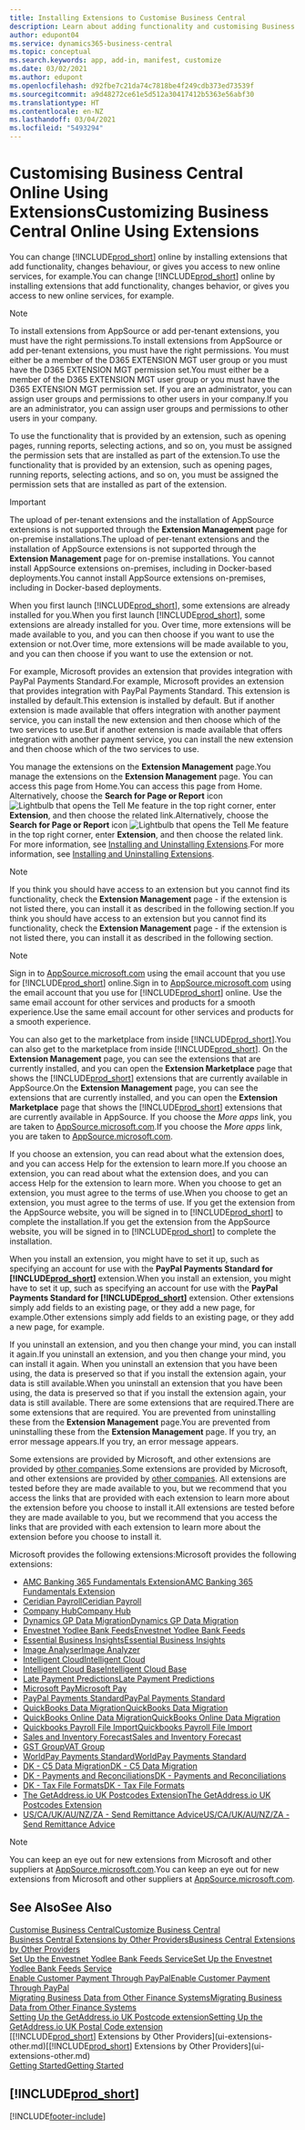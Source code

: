 ```yaml
---
title: Installing Extensions to Customise Business Central
description: Learn about adding functionality and customising Business Central by installing extensions.
author: edupont04
ms.service: dynamics365-business-central
ms.topic: conceptual
ms.search.keywords: app, add-in, manifest, customize
ms.date: 03/02/2021
ms.author: edupont
ms.openlocfilehash: d92fbe7c21da74c7818be4f249cdb373ed73539f
ms.sourcegitcommit: a9d48272ce61e5d512a30417412b5363e56abf30
ms.translationtype: HT
ms.contentlocale: en-NZ
ms.lasthandoff: 03/04/2021
ms.locfileid: "5493294"
---
```

# <a name="customizing-business-central-online-using-extensions"></a><span data-ttu-id="ccf49-103">Customising Business Central Online Using Extensions</span><span class="sxs-lookup"><span data-stu-id="ccf49-103">Customizing Business Central Online Using Extensions</span></span>

<span data-ttu-id="ccf49-104">You can change [!INCLUDE[prod_short](includes/prod_short.md)] online by installing extensions that add functionality, changes behaviour, or gives you access to new online services, for example.</span><span class="sxs-lookup"><span data-stu-id="ccf49-104">You can change [!INCLUDE[prod_short](includes/prod_short.md)] online by installing extensions that add functionality, changes behavior, or gives you access to new online services, for example.</span></span>

> [!NOTE]
> <span data-ttu-id="ccf49-105">To install extensions from AppSource or add per-tenant extensions, you must have the right permissions.</span><span class="sxs-lookup"><span data-stu-id="ccf49-105">To install extensions from AppSource or add per-tenant extensions, you must have the right permissions.</span></span> <span data-ttu-id="ccf49-106">You must either be a member of the D365 EXTENSION MGT user group or you must have the D365 EXTENSION MGT permission set.</span><span class="sxs-lookup"><span data-stu-id="ccf49-106">You must either be a member of the D365 EXTENSION MGT user group or you must have the D365 EXTENSION MGT permission set.</span></span> <span data-ttu-id="ccf49-107">If you are an administrator, you can assign user groups and permissions to other users in your company.</span><span class="sxs-lookup"><span data-stu-id="ccf49-107">If you are an administrator, you can assign user groups and permissions to other users in your company.</span></span>

<span data-ttu-id="ccf49-108">To use the functionality that is provided by an extension, such as opening pages, running reports, selecting actions, and so on, you must be assigned the permission sets that are installed as part of the extension.</span><span class="sxs-lookup"><span data-stu-id="ccf49-108">To use the functionality that is provided by an extension, such as opening pages, running reports, selecting actions, and so on, you must be assigned the permission sets that are installed as part of the extension.</span></span>

> [!IMPORTANT]  
> <span data-ttu-id="ccf49-109">The upload of per-tenant extensions and the installation of AppSource extensions is not supported through the **Extension Management** page for on-premise installations.</span><span class="sxs-lookup"><span data-stu-id="ccf49-109">The upload of per-tenant extensions and the installation of AppSource extensions is not supported through the **Extension Management** page for on-premise installations.</span></span> <span data-ttu-id="ccf49-110">You cannot install AppSource extensions on-premises, including in Docker-based deployments.</span><span class="sxs-lookup"><span data-stu-id="ccf49-110">You cannot install AppSource extensions on-premises, including in Docker-based deployments.</span></span>

<span data-ttu-id="ccf49-111">When you first launch [!INCLUDE[prod_short](includes/prod_short.md)], some extensions are already installed for you.</span><span class="sxs-lookup"><span data-stu-id="ccf49-111">When you first launch [!INCLUDE[prod_short](includes/prod_short.md)], some extensions are already installed for you.</span></span> <span data-ttu-id="ccf49-112">Over time, more extensions will be made available to you, and you can then choose if you want to use the extension or not.</span><span class="sxs-lookup"><span data-stu-id="ccf49-112">Over time, more extensions will be made available to you, and you can then choose if you want to use the extension or not.</span></span>

<span data-ttu-id="ccf49-113">For example, Microsoft provides an extension that provides integration with PayPal Payments Standard.</span><span class="sxs-lookup"><span data-stu-id="ccf49-113">For example, Microsoft provides an extension that provides integration with PayPal Payments Standard.</span></span> <span data-ttu-id="ccf49-114">This extension is installed by default.</span><span class="sxs-lookup"><span data-stu-id="ccf49-114">This extension is installed by default.</span></span>
<span data-ttu-id="ccf49-115">But if another extension is made available that offers integration with another payment service, you can install the new extension and then choose which of the two services to use.</span><span class="sxs-lookup"><span data-stu-id="ccf49-115">But if another extension is made available that offers integration with another payment service, you can install the new extension and then choose which of the two services to use.</span></span>  

<span data-ttu-id="ccf49-116">You manage the extensions on the **Extension Management** page.</span><span class="sxs-lookup"><span data-stu-id="ccf49-116">You manage the extensions on the **Extension Management** page.</span></span> <span data-ttu-id="ccf49-117">You can access this page from Home.</span><span class="sxs-lookup"><span data-stu-id="ccf49-117">You can access this page from Home.</span></span> <span data-ttu-id="ccf49-118">Alternatively, choose the **Search for Page or Report** icon ![Lightbulb that opens the Tell Me feature](media/ui-search/search_small.png "Tell me what you want to do") in the top right corner, enter **Extension**, and then choose the related link.</span><span class="sxs-lookup"><span data-stu-id="ccf49-118">Alternatively, choose the **Search for Page or Report** icon ![Lightbulb that opens the Tell Me feature](media/ui-search/search_small.png "Tell me what you want to do") in the top right corner, enter **Extension**, and then choose the related link.</span></span> <span data-ttu-id="ccf49-119">For more information, see [Installing and Uninstalling Extensions](ui-extensions-install-uninstall.md).</span><span class="sxs-lookup"><span data-stu-id="ccf49-119">For more information, see [Installing and Uninstalling Extensions](ui-extensions-install-uninstall.md).</span></span>

> [!NOTE]  
> <span data-ttu-id="ccf49-120">If you think you should have access to an extension but you cannot find its functionality, check the **Extension Management** page - if the extension is not listed there, you can install it as described in the following section.</span><span class="sxs-lookup"><span data-stu-id="ccf49-120">If you think you should have access to an extension but you cannot find its functionality, check the **Extension Management** page - if the extension is not listed there, you can install it as described in the following section.</span></span>  

> [!NOTE]  
> <span data-ttu-id="ccf49-121">Sign in to [AppSource.microsoft.com](https://appsource.microsoft.com/) using the email account that you use for [!INCLUDE[prod_short](includes/prod_short.md)] online.</span><span class="sxs-lookup"><span data-stu-id="ccf49-121">Sign in to [AppSource.microsoft.com](https://appsource.microsoft.com/) using the email account that you use for [!INCLUDE[prod_short](includes/prod_short.md)] online.</span></span> <span data-ttu-id="ccf49-122">Use the same email account for other services and products for a smooth experience.</span><span class="sxs-lookup"><span data-stu-id="ccf49-122">Use the same email account for other services and products for a smooth experience.</span></span>  

<span data-ttu-id="ccf49-123">You can also get to the marketplace from inside [!INCLUDE[prod_short](includes/prod_short.md)].</span><span class="sxs-lookup"><span data-stu-id="ccf49-123">You can also get to the marketplace from inside [!INCLUDE[prod_short](includes/prod_short.md)].</span></span> <span data-ttu-id="ccf49-124">On the **Extension Management** page, you can see the extensions that are currently installed, and you can open the **Extension Marketplace** page that shows the [!INCLUDE[prod_short](includes/prod_short.md)] extensions that are currently available in AppSource.</span><span class="sxs-lookup"><span data-stu-id="ccf49-124">On the **Extension Management** page, you can see the extensions that are currently installed, and you can open the **Extension Marketplace** page that shows the [!INCLUDE[prod_short](includes/prod_short.md)] extensions that are currently available in AppSource.</span></span> <span data-ttu-id="ccf49-125">If you choose the *More apps* link, you are taken to [AppSource.microsoft.com](https://appsource.microsoft.com/marketplace/apps?product=dynamics-365%3Bdynamics-365-business-central&page=1).</span><span class="sxs-lookup"><span data-stu-id="ccf49-125">If you choose the *More apps* link, you are taken to [AppSource.microsoft.com](https://appsource.microsoft.com/marketplace/apps?product=dynamics-365%3Bdynamics-365-business-central&page=1).</span></span>  

<span data-ttu-id="ccf49-126">If you choose an extension, you can read about what the extension does, and you can access Help for the extension to learn more.</span><span class="sxs-lookup"><span data-stu-id="ccf49-126">If you choose an extension, you can read about what the extension does, and you can access Help for the extension to learn more.</span></span> <span data-ttu-id="ccf49-127">When you choose to get an extension, you must agree to the terms of use.</span><span class="sxs-lookup"><span data-stu-id="ccf49-127">When you choose to get an extension, you must agree to the terms of use.</span></span> <span data-ttu-id="ccf49-128">If you get the extension from the AppSource website, you will be signed in to [!INCLUDE[prod_short](includes/prod_short.md)] to complete the installation.</span><span class="sxs-lookup"><span data-stu-id="ccf49-128">If you get the extension from the AppSource website, you will be signed in to [!INCLUDE[prod_short](includes/prod_short.md)] to complete the installation.</span></span>  

<span data-ttu-id="ccf49-129">When you install an extension, you might have to set it up, such as specifying an account for use with the **PayPal Payments Standard for [!INCLUDE[prod_short](includes/prod_short.md)]** extension.</span><span class="sxs-lookup"><span data-stu-id="ccf49-129">When you install an extension, you might have to set it up, such as specifying an account for use with the **PayPal Payments Standard for [!INCLUDE[prod_short](includes/prod_short.md)]** extension.</span></span>
<span data-ttu-id="ccf49-130">Other extensions simply add fields to an existing page, or they add a new page, for example.</span><span class="sxs-lookup"><span data-stu-id="ccf49-130">Other extensions simply add fields to an existing page, or they add a new page, for example.</span></span>   

<span data-ttu-id="ccf49-131">If you uninstall an extension, and you then change your mind, you can install it again.</span><span class="sxs-lookup"><span data-stu-id="ccf49-131">If you uninstall an extension, and you then change your mind, you can install it again.</span></span> <span data-ttu-id="ccf49-132">When you uninstall an extension that you have been using, the data is preserved so that if you install the extension again, your data is still available.</span><span class="sxs-lookup"><span data-stu-id="ccf49-132">When you uninstall an extension that you have been using, the data is preserved so that if you install the extension again, your data is still available.</span></span> <span data-ttu-id="ccf49-133">There are some extensions that are required.</span><span class="sxs-lookup"><span data-stu-id="ccf49-133">There are some extensions that are required.</span></span> <span data-ttu-id="ccf49-134">You are prevented from uninstalling these from the **Extension Management** page.</span><span class="sxs-lookup"><span data-stu-id="ccf49-134">You are prevented from uninstalling these from the **Extension Management** page.</span></span> <span data-ttu-id="ccf49-135">If you try, an error message appears.</span><span class="sxs-lookup"><span data-stu-id="ccf49-135">If you try, an error message appears.</span></span>  

<span data-ttu-id="ccf49-136">Some extensions are provided by Microsoft, and other extensions are provided by [other companies](ui-extensions-other.md).</span><span class="sxs-lookup"><span data-stu-id="ccf49-136">Some extensions are provided by Microsoft, and other extensions are provided by [other companies](ui-extensions-other.md).</span></span> <span data-ttu-id="ccf49-137">All extensions are tested before they are made available to you, but we recommend that you access the links that are provided with each extension to learn more about the extension before you choose to install it.</span><span class="sxs-lookup"><span data-stu-id="ccf49-137">All extensions are tested before they are made available to you, but we recommend that you access the links that are provided with each extension to learn more about the extension before you choose to install it.</span></span>  

<span data-ttu-id="ccf49-138">Microsoft provides the following extensions:</span><span class="sxs-lookup"><span data-stu-id="ccf49-138">Microsoft provides the following extensions:</span></span>  

* [<span data-ttu-id="ccf49-139">AMC Banking 365 Fundamentals Extension</span><span class="sxs-lookup"><span data-stu-id="ccf49-139">AMC Banking 365 Fundamentals Extension</span></span>](ui-extensions-amc-banking.md)
* [<span data-ttu-id="ccf49-140">Ceridian Payroll</span><span class="sxs-lookup"><span data-stu-id="ccf49-140">Ceridian Payroll</span></span>](ui-extensions-ceridian-payroll.md)
* [<span data-ttu-id="ccf49-141">Company Hub</span><span class="sxs-lookup"><span data-stu-id="ccf49-141">Company Hub</span></span>](ui-extensions-company-hub.md)  
* [<span data-ttu-id="ccf49-142">Dynamics GP Data Migration</span><span class="sxs-lookup"><span data-stu-id="ccf49-142">Dynamics GP Data Migration</span></span>](ui-extensions-dynamicsgp-data-migration.md)
* [<span data-ttu-id="ccf49-143">Envestnet Yodlee Bank Feeds</span><span class="sxs-lookup"><span data-stu-id="ccf49-143">Envestnet Yodlee Bank Feeds</span></span>](ui-extensions-yodlee-bank-feeds.md)
* [<span data-ttu-id="ccf49-144">Essential Business Insights</span><span class="sxs-lookup"><span data-stu-id="ccf49-144">Essential Business Insights</span></span>](ui-extensions-essential-business-insights.md)
* [<span data-ttu-id="ccf49-145">Image Analyser</span><span class="sxs-lookup"><span data-stu-id="ccf49-145">Image Analyzer</span></span>](ui-extensions-image-analyzer.md)
* [<span data-ttu-id="ccf49-146">Intelligent Cloud</span><span class="sxs-lookup"><span data-stu-id="ccf49-146">Intelligent Cloud</span></span>](ui-extensions-data-replication.md)
* [<span data-ttu-id="ccf49-147">Intelligent Cloud Base</span><span class="sxs-lookup"><span data-stu-id="ccf49-147">Intelligent Cloud Base</span></span>](ui-extensions-intelligent-cloud.md)  
* [<span data-ttu-id="ccf49-148">Late Payment Predictions</span><span class="sxs-lookup"><span data-stu-id="ccf49-148">Late Payment Predictions</span></span>](ui-extensions-late-payment-prediction.md)
* [<span data-ttu-id="ccf49-149">Microsoft Pay</span><span class="sxs-lookup"><span data-stu-id="ccf49-149">Microsoft Pay</span></span>](ui-extensions-microsoft-pay-payments.md)
* [<span data-ttu-id="ccf49-150">PayPal Payments Standard</span><span class="sxs-lookup"><span data-stu-id="ccf49-150">PayPal Payments Standard</span></span>](ui-extensions-paypal-payments-standard.md)
* [<span data-ttu-id="ccf49-151">QuickBooks Data Migration</span><span class="sxs-lookup"><span data-stu-id="ccf49-151">QuickBooks Data Migration</span></span>](ui-extensions-quickbooks-data-migration.md)
* [<span data-ttu-id="ccf49-152">QuickBooks Online Data Migration</span><span class="sxs-lookup"><span data-stu-id="ccf49-152">QuickBooks Online Data Migration</span></span>](ui-extensions-quickbooks-online-data-migration.md)
* [<span data-ttu-id="ccf49-153">Quickbooks Payroll File Import</span><span class="sxs-lookup"><span data-stu-id="ccf49-153">Quickbooks Payroll File Import</span></span>](ui-extensions-quickbooks-payroll.md)
* [<span data-ttu-id="ccf49-154">Sales and Inventory Forecast</span><span class="sxs-lookup"><span data-stu-id="ccf49-154">Sales and Inventory Forecast</span></span>](ui-extensions-sales-forecast.md)
* [<span data-ttu-id="ccf49-155">GST Group</span><span class="sxs-lookup"><span data-stu-id="ccf49-155">VAT Group</span></span>](ui-extensions-vat-group.md)
* [<span data-ttu-id="ccf49-156">WorldPay Payments Standard</span><span class="sxs-lookup"><span data-stu-id="ccf49-156">WorldPay Payments Standard</span></span>](ui-extensions-worldpay-payments-standard.md)
* [<span data-ttu-id="ccf49-157">DK - C5 Data Migration</span><span class="sxs-lookup"><span data-stu-id="ccf49-157">DK - C5 Data Migration</span></span>](ui-extensions-c5-data-migration.md)
* [<span data-ttu-id="ccf49-158">DK - Payments and Reconciliations</span><span class="sxs-lookup"><span data-stu-id="ccf49-158">DK - Payments and Reconciliations</span></span>](ui-extensions-payments-reconciliation-formats-dk.md)
* [<span data-ttu-id="ccf49-159">DK - Tax File Formats</span><span class="sxs-lookup"><span data-stu-id="ccf49-159">DK - Tax File Formats</span></span>](ui-extensions-tax-file-formats-dk.md)
* [<span data-ttu-id="ccf49-160">The GetAddress.io UK Postcodes Extension</span><span class="sxs-lookup"><span data-stu-id="ccf49-160">The GetAddress.io UK Postcodes Extension</span></span>](LocalFunctionality/UnitedKingdom/ui-extensions-getaddressio.md)  
* [<span data-ttu-id="ccf49-161">US/CA/UK/AU/NZ/ZA - Send Remittance Advice</span><span class="sxs-lookup"><span data-stu-id="ccf49-161">US/CA/UK/AU/NZ/ZA - Send Remittance Advice</span></span>](ui-extensions-send-remittance-advice.md)

> [!NOTE]  
> <span data-ttu-id="ccf49-162">You can keep an eye out for new extensions from Microsoft and other suppliers at [AppSource.microsoft.com](https://appsource.microsoft.com/marketplace/apps?product=dynamics-365%3Bdynamics-365-business-central&page=1).</span><span class="sxs-lookup"><span data-stu-id="ccf49-162">You can keep an eye out for new extensions from Microsoft and other suppliers at [AppSource.microsoft.com](https://appsource.microsoft.com/marketplace/apps?product=dynamics-365%3Bdynamics-365-business-central&page=1).</span></span>

## <a name="see-also"></a><span data-ttu-id="ccf49-163">See Also</span><span class="sxs-lookup"><span data-stu-id="ccf49-163">See Also</span></span>

[<span data-ttu-id="ccf49-164">Customise Business Central</span><span class="sxs-lookup"><span data-stu-id="ccf49-164">Customize Business Central</span></span>](ui-customizing-overview.md)  
[<span data-ttu-id="ccf49-165">Business Central Extensions by Other Providers</span><span class="sxs-lookup"><span data-stu-id="ccf49-165">Business Central Extensions by Other Providers</span></span>](ui-extensions-other.md)  
[<span data-ttu-id="ccf49-166">Set Up the Envestnet Yodlee Bank Feeds Service</span><span class="sxs-lookup"><span data-stu-id="ccf49-166">Set Up the Envestnet Yodlee Bank Feeds Service</span></span>](bank-how-setup-bank-statement-service.md)  
[<span data-ttu-id="ccf49-167">Enable Customer Payment Through PayPal</span><span class="sxs-lookup"><span data-stu-id="ccf49-167">Enable Customer Payment Through PayPal</span></span>](sales-how-enable-payment-service-extensions.md)  
[<span data-ttu-id="ccf49-168">Migrating Business Data from Other Finance Systems</span><span class="sxs-lookup"><span data-stu-id="ccf49-168">Migrating Business Data from Other Finance Systems</span></span>](across-import-data-configuration-packages.md)  
[<span data-ttu-id="ccf49-169">Setting Up the GetAddress.io UK Postcode extension</span><span class="sxs-lookup"><span data-stu-id="ccf49-169">Setting Up the GetAddress.io UK Postal Code extension</span></span>](LocalFunctionality/UnitedKingdom/uk-setup-postal-code-service.md)  
<span data-ttu-id="ccf49-170">[[!INCLUDE[prod_short](includes/prod_short.md)] Extensions by Other Providers](ui-extensions-other.md)</span><span class="sxs-lookup"><span data-stu-id="ccf49-170">[[!INCLUDE[prod_short](includes/prod_short.md)] Extensions by Other Providers](ui-extensions-other.md)</span></span>  
[<span data-ttu-id="ccf49-171">Getting Started</span><span class="sxs-lookup"><span data-stu-id="ccf49-171">Getting Started</span></span>](product-get-started.md)  

## [!INCLUDE[prod_short](includes/free_trial_md.md)]  


[!INCLUDE[footer-include](includes/footer-banner.md)]
